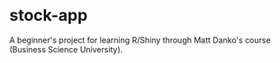 # stock-app

A beginner's project for learning R/Shiny through Matt Danko's course (Business Science University).

